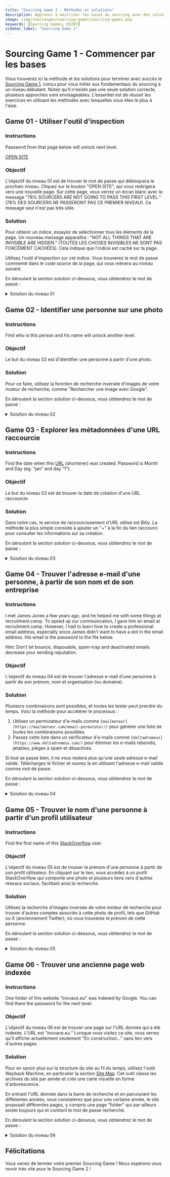 ```yaml
---
title: "Sourcing Game 1 - Méthodes et solutions"
description: Apprenez à maitriser les bases du sourcing avec des solutions détaillées pour chaque niveau du Sourcing Game 1 et développez vos compétences en OSINT.
image: /img/challenges/sourcing-games/sourcing-games.png
keywords: [Sourcing Games, OSINT]
sidebar_label: "Sourcing Game 1"
---
```


# Sourcing Game 1 - Commencer par les bases

Vous trouverez ici la méthode et les solutions pour terminer avec succès le [Sourcing Game 1](https://sourcing.games/game-1/), conçu pour vous initier aux fondamentaux du sourcing à un niveau débutant. Notez qu'il n'existe pas une seule solution correcte, plusieurs approches sont envisageables. L'essentiel est de réussir les exercices en utilisant les méthodes avec lesquelles vous êtes le plus à l'aise.

## Game 01 - Utiliser l'outil d'inspection

### Instructions

Password from that page below will unlock next level. 

[OPEN SITE](http://inovace.eu/game01/)

### Objectif

L'objectif du niveau 01 est de trouver le mot de passe qui débloquera le prochain niveau. Cliquez sur le bouton "OPEN SITE", qui vous redirigera vers une nouvelle page. Sur cette page, vous verrez un écran blanc avec le message "78% SOURCERS ARE NOT GOING TO PASS THIS FIRST LEVEL." (78% DES SOURCERS NE PASSERONT PAS CE PREMIER NIVEAU). Ce message seul n'est pas très utile.

### Solution

Pour obtenir un indice, essayez de sélectionner tous les éléments de la page. Un nouveau message apparaîtra : "NOT ALL THINGS THAT ARE INVISIBLE ARE HIDDEN." (TOUTES LES CHOSES INVISIBLES NE SONT PAS FORCÉMENT CACHÉES). Cela indique que l'indice est caché sur la page.

Utilisez l'outil d'inspection sur cet indice. Vous trouverez le mot de passe commenté dans le code source de la page, qui vous mènera au niveau suivant.

En déroulant la section solution ci-dessous, vous obtiendrez le mot de passe :

<details>
<summary>Solution du niveau 01</summary>

![Solution du niveau 01](/img/challenges/sourcing-games/game-1/sourcing-games-1-01.png "Solution du niveau 01")

Le mot de passe pour atteindre le niveau suivant est "**games42**".

</details>

## Game 02 - Identifier une personne sur une photo

### Instructions

Find who is this person and his name will unlock another level.

### Objectif

Le but du niveau 02 est d'identifier une personne à partir d'une photo.

### Solution

Pour ce faire, utilisez la fonction de recherche inversée d'images de votre moteur de recherche, comme "Rechercher une image avec Google".

En déroulant la section solution ci-dessous, vous obtiendrez le mot de passe :

<details>
<summary>Solution du niveau 02</summary>

![Solution du niveau 02](/img/challenges/sourcing-games/game-1/sourcing-games-1-02.png "Solution du niveau 02")

Le mot de passe pour atteindre le niveau suivant est "**boyce**".

</details>

## Game 03 - Explorer les métadonnées d'une URL raccourcie

### Instructions

Find the date when this [URL](https://bit.ly/mylnkbio) (shortener) was created. Password is Month and Day (eg. “jan” and day “1”).

### Objectif

Le but du niveau 03 est de trouver la date de création d'une URL raccourcie.

### Solution

Dans notre cas, le service de raccourcissement d'URL utilisé est Bitly. La méthode la plus simple consiste à ajouter un "+" à la fin du lien raccourci pour consulter les informations sur sa création.

En déroulant la section solution ci-dessous, vous obtiendrez le mot de passe :

<details>
<summary>Solution du niveau 03</summary>

![Solution du niveau 03](/img/challenges/sourcing-games/game-1/sourcing-games-1-03.png "Solution du niveau 03")

Le mot de passe pour atteindre le niveau suivant est "**apr-17**".

</details>

## Game 04 - Trouver l'adresse e-mail d'une personne, à partir de son nom et de son entreprise

### Instructions

I met James Jones a few years ago, and he helped me with some things at recruitment.camp. To speed up our communication, I gave him an email at recruitment.camp. However, I had to learn how to create a professional email address, especially since James didn’t want to have a dot in the email address. His email is the password to the file below.

Hint: Don’t let bounce, disposable, spam-trap and deactivated emails decrease your sending reputation.

### Objectif

L'objectif du niveau 04 est de trouver l'adresse e-mail d'une personne à partir de son prénom, nom et organisation (ou domaine).

### Solution

Plusieurs combinaisons sont possibles, et toutes les tester peut prendre du temps. Voici la méthode pour accélérer le processus :

1. Utilisez un permutateur d'e-mails comme `[mailmeteor](https://mailmeteor.com/email-permutator/)` pour générer une liste de toutes les combinaisons possibles.
2. Passez cette liste dans un vérificateur d'e-mails comme `[deltadromeus](https://www.deltadromeus.com/)` pour éliminer les e-mails rebondis, jetables, pièges à spam et désactivés.

Si tout se passe bien, il ne vous restera plus qu'une seule adresse e-mail valide. Téléchargez le fichier et ouvrez le en utilisant l'adresse e-mail valide comme mot de passe.

En déroulant la section solution ci-dessous, vous obtiendrez le mot de passe :

<details>
<summary>Solution du niveau 04</summary>

![Solution du niveau 04](/img/challenges/sourcing-games/game-1/sourcing-games-1-04.png "Solution du niveau 04")

![Solution du niveau 04](/img/challenges/sourcing-games/game-1/sourcing-games-1-04-2.png "Solution du niveau 04")

L'adresse e-mail correcte et mot de passe du fichier est  "**jamesj@recruitment.camp**".

Le mot de passe pour atteindre le niveau suivant est "**sourcingfun**".

</details>

## Game 05 - Trouver le nom d'une personne à partir d'un profil utilisateur

### Instructions

Find the first name of this [StackOverflow](https://meta.stackoverflow.com/users/5696502/arsen) user.

### Objectif

L'objectif du niveau 05 est de trouver le prénom d'une personne à partir de son profil utilisateur. En cliquant sur le lien, vous accédez à un profil StackOverflow qui comporte une photo et plusieurs liens vers d'autres réseaux sociaux, facilitant ainsi la recherche.

### Solution

Utilisez la recherche d'images inversée de votre moteur de recherche pour trouver d'autres comptes associés à cette photo de profil, tels que GitHub ou X (anciennement Twitter), où vous trouverez le prénom de cette personne.

En déroulant la section solution ci-dessous, vous obtiendrez le mot de passe :

<details>
<summary>Solution du niveau 05</summary>

![Solution du niveau 05](/img/challenges/sourcing-games/game-1/sourcing-games-1-05.png "Solution du niveau 05")

Le mot de passe pour atteindre le niveau suivant est "**Kolja**".

</details>

## Game 06 - Trouver une ancienne page web indexée

### Instructions

One folder of this website “inovace.eu” was indexed by Google. You can find there the password for the next level.

### Objectif

L'objectif du niveau 06 est de trouver une page sur l'URL donnée qui a été indexée. L'URL est "inovace.eu." Lorsque vous visitez ce site, vous verrez qu'il affiche actuellement seulement "En construction..." sans lien vers d'autres pages.

### Solution

Pour en savoir plus sur la structure du site au fil du temps, utilisez l'outil Wayback Machine, en particulier la section [Site Map](https://web.archive.org/web/sitemap/). Cet outil classe les archives du site par année et crée une carte visuelle en forme d'arborescence.

En entrant l'URL donnée dans la barre de recherche et en parcourant les différentes années, vous constaterez que pour une certaine année, le site proposait différentes pages, y compris une page "folder" qui par ailleurs existe toujours qui et contient le mot de passe recherché.

En déroulant la section solution ci-dessous, vous obtiendrez le mot de passe :

<details>
<summary>Solution du niveau 06</summary>

![Solution du niveau 06](/img/challenges/sourcing-games/game-1/sourcing-games-1-06.png "Solution du niveau 06")

Le mot de passe pour atteindre le niveau suivant est "**007games**".

</details>

## Félicitations

Vous venez de termier votre premier Sourcing Game ! Nous espérons vous revoir très vite pour le Sourcing Game 2 !
